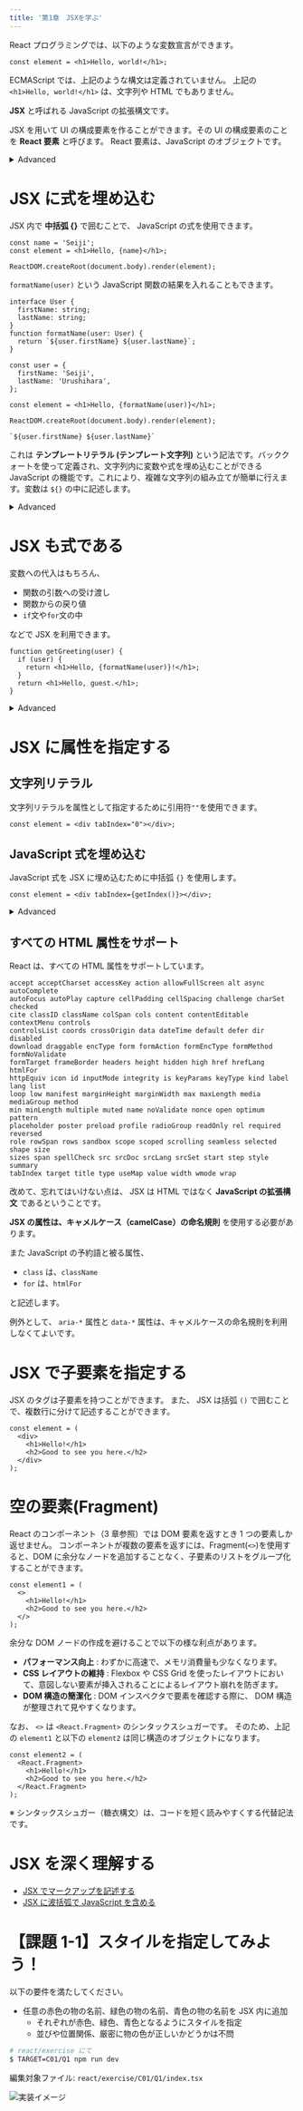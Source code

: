 ```yaml
---
title: '第1章　JSXを学ぶ'
---
```


React プログラミングでは、以下のような変数宣言ができます。

```tsx
const element = <h1>Hello, world!</h1>;
```

ECMAScript では、上記のような構文は定義されていません。
上記の `<h1>Hello, world!</h1>` は、文字列や HTML でもありません。

**JSX** と呼ばれる JavaScript の拡張構文です。

JSX を用いて UI の構成要素を作ることができます。その UI の構成要素のことを **React 要素** と呼びます。
React 要素は、JavaScript のオブジェクトです。

<details>
<summary>Advanced</summary>
JSX はそのままではブラウザ上では動作しません。
そのため、 React の toolchain を使って、JSX を使わない、通常の JavaScript オブジェクトへ変換します。

この章の Advanced には JSX を使わず、 `React.createElement()` という関数を使用して React 要素を生成する例が書かれています。

</details>

# JSX に式を埋め込む

JSX 内で **中括弧 {}** で囲むことで、 JavaScript の式を使用できます。

```tsx
const name = 'Seiji';
const element = <h1>Hello, {name}</h1>;

ReactDOM.createRoot(document.body).render(element);
```

`formatName(user)` という JavaScript 関数の結果を入れることもできます。

```tsx
interface User {
  firstName: string;
  lastName: string;
}
function formatName(user: User) {
  return `${user.firstName} ${user.lastName}`;
}

const user = {
  firstName: 'Seiji',
  lastName: 'Urushihara',
};

const element = <h1>Hello, {formatName(user)}</h1>;

ReactDOM.createRoot(document.body).render(element);
```

```
`${user.firstName} ${user.lastName}`
```

これは **テンプレートリテラル (テンプレート文字列)** という記法です。バッククォートを使って定義され、文字列内に変数や式を埋め込むことができる JavaScript の機能です。これにより、複雑な文字列の組み立てが簡単に行えます。変数は `${}` の中に記述します。

<details>
<summary>Advanced</summary>

もし JSX の助けを得ずに記述すると、このようになります。

```typescript
import React from 'react';

const element = React.createElement('h1', null, `Hello, ${formatName(user)}`);
```

</details>

# JSX も式である

変数への代入はもちろん、

- 関数の引数への受け渡し
- 関数からの戻り値
- `if`文や`for`文の中

などで JSX を利用できます。

```tsx
function getGreeting(user) {
  if (user) {
    return <h1>Hello, {formatName(user)}!</h1>;
  }
  return <h1>Hello, guest.</h1>;
}
```

<details>
<summary>Advanced</summary>

もし JSX の助けを得ずに記述すると、このようになります。

```typescript
import React from "react"

function getGreeting(user) {
  if (user) {
    return React.createElement("h1",null,
      "Hello, ", formatName(user)
    )
  }
  return React.createElement("h1",null,
    "Hello, guest."
  )
```

</details>

# JSX に属性を指定する

## 文字列リテラル

文字列リテラルを属性として指定するために引用符`""`を使用できます。

```tsx
const element = <div tabIndex="0"></div>;
```

## JavaScript 式を埋め込む

JavaScript 式を JSX に埋め込むために中括弧 `{}` を使用します。

```tsx
const element = <div tabIndex={getIndex()}></div>;
```

<details>
<summary>Advanced</summary>

もし JSX の助けを得ずに記述すると、このようになります。

```typescript
import React from 'react';

const element = React.createElement('div', { tabIndex: '0' });
```

```typescript
import React from 'react';

const element = React.createElement('div', { tabIndex: getIndex() });
```

</details>

## すべての HTML 属性をサポート

React は、すべての HTML 属性をサポートしています。

```
accept acceptCharset accessKey action allowFullScreen alt async autoComplete
autoFocus autoPlay capture cellPadding cellSpacing challenge charSet checked
cite classID className colSpan cols content contentEditable contextMenu controls
controlsList coords crossOrigin data dateTime default defer dir disabled
download draggable encType form formAction formEncType formMethod formNoValidate
formTarget frameBorder headers height hidden high href hrefLang htmlFor
httpEquiv icon id inputMode integrity is keyParams keyType kind label lang list
loop low manifest marginHeight marginWidth max maxLength media mediaGroup method
min minLength multiple muted name noValidate nonce open optimum pattern
placeholder poster preload profile radioGroup readOnly rel required reversed
role rowSpan rows sandbox scope scoped scrolling seamless selected shape size
sizes span spellCheck src srcDoc srcLang srcSet start step style summary
tabIndex target title type useMap value width wmode wrap
```

改めて、忘れてはいけない点は、 JSX は HTML ではなく **JavaScript の拡張構文** であるということです。

**JSX の属性は、キャメルケース（camelCase）の命名規則** を使用する必要があります。

また JavaScript の予約語と被る属性、

- `class` は、`className`
- `for` は、`htmlFor`

と記述します。

例外として、 `aria-*` 属性と `data-*` 属性は、キャメルケースの命名規則を利用しなくてよいです。

# JSX で子要素を指定する

JSX のタグは子要素を持つことができます。
また、 JSX は括弧 `()` で囲むことで、複数行に分けて記述することができます。

```tsx
const element = (
  <div>
    <h1>Hello!</h1>
    <h2>Good to see you here.</h2>
  </div>
);
```

# 空の要素(Fragment)

React のコンポーネント（3 章参照）では DOM 要素を返すとき 1 つの要素しか返せません。
コンポーネントが複数の要素を返すには、Fragment(`<>`)を使用すると、DOM に余分なノードを追加することなく、子要素のリストをグループ化することができます。

```tsx
const element1 = (
  <>
    <h1>Hello!</h1>
    <h2>Good to see you here.</h2>
  </>
);
```

余分な DOM ノードの作成を避けることで以下の様な利点があります。

- **パフォーマンス向上** : わずかに高速で、メモリ消費量も少なくなります。
- **CSS レイアウトの維持** : Flexbox や CSS Grid を使ったレイアウトにおいて、意図しない要素が挿入されることによるレイアウト崩れを防ぎます。
- **DOM 構造の簡潔化** : DOM インスペクタで要素を確認する際に、 DOM 構造が整理されて見やすくなります。

なお、 `<>` は `<React.Fragment>` のシンタックスシュガーです。
そのため、上記の `element1` と以下の `element2` は同じ構造のオブジェクトになります。

```tsx
const element2 = (
  <React.Fragment>
    <h1>Hello!</h1>
    <h2>Good to see you here.</h2>
  </React.Fragment>
);
```

※ シンタックスシュガー（糖衣構文）は、コードを短く読みやすくする代替記法です。

# JSX を深く理解する

- [JSX でマークアップを記述する](https://ja.react.dev/learn/writing-markup-with-jsx)
- [JSX に波括弧で JavaScript を含める](https://ja.react.dev/learn/javascript-in-jsx-with-curly-braces)

# 【課題 1-1】スタイルを指定してみよう！

以下の要件を満たしてください。

- 任意の赤色の物の名前、緑色の物の名前、青色の物の名前を JSX 内に追加
  - それぞれが赤色、緑色、青色となるようにスタイルを指定
  - 並びや位置関係、厳密に物の色が正しいかどうかは不問

```bash
# react/exercise にて
$ TARGET=C01/Q1 npm run dev
```

編集対象ファイル: `react/exercise/C01/Q1/index.tsx`

![実装イメージ](./01_lesson1-1.png)
